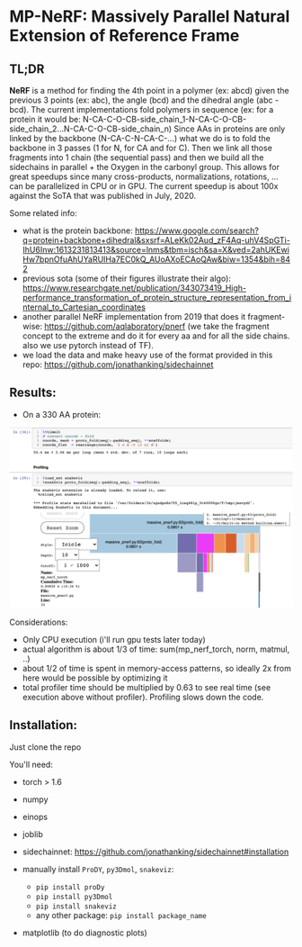 # MP-NeRF: Massively Parallel Natural Extension of Reference Frame


## TL;DR

**NeRF** is a method for finding the 4th point in a polymer (ex: abcd) given the previous 3 points (ex: abc), the angle (bcd) and the dihedral angle (abc - bcd).
The current implementations fold polymers in sequence (ex: for a protein it would be: N-CA-C-O-CB-side_chain_1-N-CA-C-O-CB-side_chain_2...N-CA-C-O-CB-side_chain_n)
Since AAs in proteins are only linked by the backbone (N-CA-C-N-CA-C-...) what we do is to fold the backbone in 3 passes (1 for N, for CA and for C). Then we link all those fragments into 1 chain (the sequential pass) and then we build all the sidechains in parallel + the Oxygen in the carbonyl group.
This allows for great speedups since many cross-products, normalizations, rotations, ... can be parallelized in CPU or in GPU.
The current speedup is about 100x against the SoTA that was published in July, 2020. 

Some related info: 
* what is the protein backbone: https://www.google.com/search?q=protein+backbone+dihedral&sxsrf=ALeKk02Aud_zF4Aq-uhV4SpGTi-IhU6Inw:1613231813413&source=lnms&tbm=isch&sa=X&ved=2ahUKEwiHw7bpnOfuAhUYaRUIHa7EC0kQ_AUoAXoECAoQAw&biw=1354&bih=842
* previous sota (some of their figures illustrate their algo): https://www.researchgate.net/publication/343073419_High-performance_transformation_of_protein_structure_representation_from_internal_to_Cartesian_coordinates
* another parallel NeRF implementation from 2019 that does it fragment-wise: https://github.com/aqlaboratory/pnerf (we take the fragment concept to the extreme and do it for every aa and for all the side chains. also we use pytorch instead of TF).
* we load the data and make heavy use of the format provided in this repo: https://github.com/jonathanking/sidechainnet


## Results: 
* On a 330 AA protein:
<center><img src="experiments/profiler_capture_330.png"></center>

Considerations:
* Only CPU execution (i'll run gpu tests later today)
* actual algorithm is about 1/3 of time: sum(mp_nerf_torch, norm, matmul, ..)
* about 1/2 of time is spent in memory-access patterns, so ideally 2x from here would be possible by optimizing it
* total profiler time should be multiplied by 0.63 to see real time (see execution above without profiler). Profiling slows down the code.


## Installation:

Just clone the repo

You'll need:
* torch > 1.6
* numpy
* einops
* joblib
* sidechainnet: https://github.com/jonathanking/sidechainnet#installation
* manually install `ProDY`, `py3Dmol`, `snakeviz`:
	* `pip install proDy`
	* `pip install py3Dmol`
	* `pip install snakeviz`
	* any other package: `pip install package_name`


* matplotlib (to do diagnostic plots)

